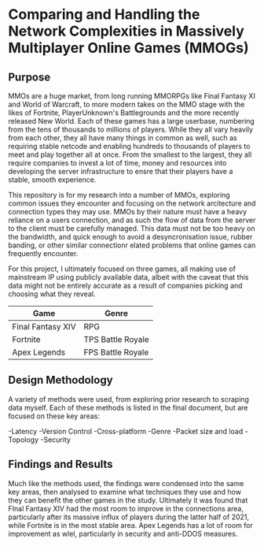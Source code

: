 # Comparing and Handling the Network Complexities in Massively Multiplayer Online Games (MMOGs)

## Purpose

MMOs are a huge market, from long running MMORPGs like Final Fantasy XI and World of Warcraft, to more modern takes on the MMO stage with the likes of Fortnite, PlayerUnknown's Battlegrounds and the more recently released New World. Each of these games has a large userbase, numbering from the tens of thousands to millions of players. While they all vary heavily from each other, they all have many things in common as well, such as requiring stable netcode and enabling hundreds to thousands of players to meet and play together all at once. From the smallest to the largest, they all require companies to invest a lot of time, money and resources into developing the server infrastructure to ensre that their players have a stable, smooth experience.

This repository is for my research into a number of MMOs, exploring common issues they encounter and focusing on the network arcitecture and connection types they may use. MMOs by their nature must have a heavy reliance on a users connection, and as such the flow of data from the server to the client must be carefully managed. This data must not be too heavy on the bandwidth, and quick enough to avoid a desyncronisation issue, rubber banding, or other similar connectionr elated problems that online games can frequently encounter.

For this project, I ultimately focused on three games, all making use of mainstream IP using publicly available data, albeit with the caveat that this data might not be entirely accurate as a result of companies picking and choosing what they reveal.

| Game              | Genre         |
| -----------       | -----------   |
| Final Fantasy XIV | RPG           |
| Fortnite          | TPS Battle Royale |
| Apex Legends      | FPS Battle Royale |


## Design Methodology

A variety of methods were used, from exploring prior research to scraping data myself. Each of these methods is listed in the final document, but are focused on these key areas:

-Latency
-Version Control
-Cross-platform
-Genre
-Packet size and load
-Topology
-Security

## Findings and Results

Much like the methods used, the findings were condensed into the same key areas, then analysed to examine what techniques they use and how they can benefit the other games in the study. Ultimately it was found that FInal Fantasy XIV had the most room to improve in the connections area, particularly after its massive influx of players during the latter half of 2021, while Fortnite is in the most stable area. Apex Legends has a lot of room for improvement as wlel, particularly in security and anti-DDOS measures.




